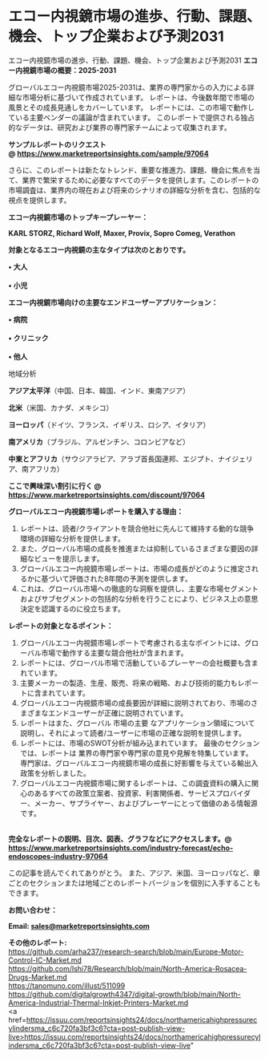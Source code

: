 # エコー内視鏡市場の進歩、行動、課題、機会、トップ企業および予測2031
エコー内視鏡市場の進歩、行動、課題、機会、トップ企業および予測2031
<strong><b>エコー内視鏡市場の概要：2025-2031</b></strong>

グローバルエコー内視鏡市場2025-2031は、業界の専門家からの入力による詳細な市場分析に基づいて作成されています。 レポートは、今後数年間で市場の風景とその成長見通しをカバーしています。 レポートには、この市場で動作している主要ベンダーの議論が含まれています。 このレポートで提供される独占的なデータは、研究および業界の専門家チームによって収集されます。

<strong>サンプルレポートのリクエスト @ <a href=https://www.marketreportsinsights.com/sample/97064>https://www.marketreportsinsights.com/sample/97064</a></strong>

さらに、このレポートは新たなトレンド、重要な推進力、課題、機会に焦点を当て、業界で繁栄するために必要なすべてのデータを提供します。このレポートの市場調査は、業界内の現在および将来のシナリオの詳細な分析を含む、包括的な視点を提供します。

<strong>エコー内視鏡市場のトップキープレーヤー：</strong>

<strong>KARL STORZ, Richard Wolf, Maxer, Provix, Sopro Comeg, Verathon</strong>

<strong><b>対象となるエコー内視鏡の主なタイプは次のとおりです。</b></strong>

<strong>• 大人<br><br>• 小児</strong>

<strong><b>エコー内視鏡市場向けの主要なエンドユーザーアプリケーション：</b></strong>

<strong>• 病院<br><br>• クリニック<br><br>• 他人</strong>

 地域分析

<strong><b>アジア太平洋</b></strong>（中国、日本、韓国、インド、東南アジア）

<strong><b>北米</b></strong>（米国、カナダ、メキシコ）

<strong><b>ヨーロッパ</b></strong>（ドイツ、フランス、イギリス、ロシア、イタリア）

<strong><b>南アメリカ</b></strong>（ブラジル、アルゼンチン、コロンビアなど）

<strong><b>中東とアフリカ</b></strong>（サウジアラビア、アラブ首長国連邦、エジプト、ナイジェリア、南アフリカ）

<strong>ここで興味深い割引に行く @ <a href=https://www.marketreportsinsights.com/discount/97064>https://www.marketreportsinsights.com/discount/97064</a></strong>

<strong><b>グローバルエコー内視鏡市場レポートを購入する理由：</b></strong>
<ol>
  <li>レポートは、読者/クライアントを競合他社に先んじて維持する動的な競争環境の詳細な分析を提供します。</li>
  <li>また、グローバル市場の成長を推進または抑制しているさまざまな要因の詳細なビューを提示します。</li>
  <li>グローバルエコー内視鏡市場レポートは、市場の成長がどのように推定されるかに基づいて評価された8年間の予測を提供します。</li>
  <li>これは、グローバル市場への徹底的な洞察を提供し、主要な市場セグメントおよびサブセグメントの包括的な分析を行うことにより、ビジネス上の意思決定を認識するのに役立ちます。</li>
</ol>
<strong><b>レポートの対象となるポイント：</b></strong>
<ol>
  <li>グローバルエコー内視鏡市場レポートで考慮される主なポイントには、グローバル市場で動作する主要な競合他社が含まれます。</li>
  <li>レポートには、グローバル市場で活動しているプレーヤーの会社概要も含まれています。</li>
  <li>主要メーカーの製造、生産、販売、将来の戦略、および技術的能力もレポートに含まれています。</li>
  <li>グローバルエコー内視鏡市場の成長要因が詳細に説明されており、市場のさまざまなエンドユーザーが正確に説明されています。</li>
  <li>レポートはまた、グローバル 市場の主要 なアプリケーション領域について説明し、それによって読者/ユーザーに市場の正確な説明を提供します。</li>
  <li>レポートには、市場のSWOT分析が組み込まれています。 最後のセクションでは、レポートは 業界の専門家や専門家の意見や見解を特集しています。 専門家は、グローバルエコー内視鏡市場の成長に好影響を与えている輸出入政策を分析しました。</li>
  <li>グローバルエコー内視鏡市場に関するレポートは、この調査資料の購入に関心のあるすべての政策立案者、投資家、利害関係者、サービスプロバイダー、メーカー、サプライヤー、およびプレーヤーにとって価値のある情報源です。</li>
</ol><br>
<strong>完全なレポートの説明、目次、図表、グラフなどにアクセスします。@ <a href=https://www.marketreportsinsights.com/industry-forecast/echo-endoscopes-industry-97064>https://www.marketreportsinsights.com/industry-forecast/echo-endoscopes-industry-97064</a></strong>

この記事を読んでくれてありがとう。 また、アジア、米国、ヨーロッパなど、章ごとのセクションまたは地域ごとのレポートバージョンを個別に入手することもできます。

<strong><b>お問い合わせ：</b></strong>

<strong>Email: </strong><a href=mailto:sales@marketreportsinsights.com><strong>sales@marketreportsinsights.com</strong></a>

<strong>その他のレポート:</strong>
<br>
<a href=https://github.com/arha237/research-search/blob/main/Europe-Motor-Control-IC-Market.md>https://github.com/arha237/research-search/blob/main/Europe-Motor-Control-IC-Market.md</a>
<br>
<a href=https://github.com/Ishi78/Research/blob/main/North-America-Rosacea-Drugs-Market.md>https://github.com/Ishi78/Research/blob/main/North-America-Rosacea-Drugs-Market.md</a>
<br>
<a href=https://tanomuno.com/illust/511099>https://tanomuno.com/illust/511099</a>
<br>
<a href=https://github.com/digitalgrowth4347/digital-growth/blob/main/North-America-Industrial-Thermal-Inkjet-Printers-Market.md>https://github.com/digitalgrowth4347/digital-growth/blob/main/North-America-Industrial-Thermal-Inkjet-Printers-Market.md</a>
<br>
<a href=https://issuu.com/reportsinsights24/docs/northamericahighpressurecylindersma_c6c720fa3bf3c6?cta=post-publish-view-live>https://issuu.com/reportsinsights24/docs/northamericahighpressurecylindersma_c6c720fa3bf3c6?cta=post-publish-view-live</a>"
